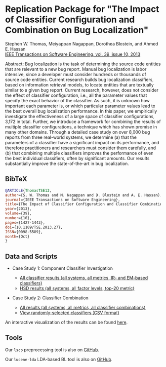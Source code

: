 # Replication Package for "The Impact of Classifier Configuration and Combination on Bug Localization"

Stephen W. Thomas, Meiyappan Nagappan, Dorothea Blostein, and Ahmed E. Hassan  
[IEEE Transactions on Software Engineering, vol. 39, issue 10, 2013](http://dx.doi.org/10.1109/TSE.2013.27)

Abstract: Bug localization is the task of determining the source code entities that are relevant to a new bug report. Manual bug localization is labor intensive, since a developer must consider hundreds or thousands of source code entities. Current research builds bug localization classifiers, based on information retrieval models, to locate entities that are textually similar to a given bug report. Current research, however, does not consider the effect of classifier configuration, i.e., all the parameter values that specify the exact behavior of the classifier. As such, it is unknown how important each parameter is, or which particular parameter values lead to the best overall bug localization performance. In this paper, we empirically investigate the effectiveness of a large space of classifier configurations, 3,172 in total. Further, we introduce a framework for combining the results of multiple classifier configurations, a technique which has shown promise in many other domains. Through a detailed case study on over 8,000 bug reports from three real-world systems, we determine (a) that the parameters of a classifier have a significant impact on its performance, and therefore practitioners and researchers must consider them carefully, and (b) that combining multiple classifiers improves the performance of even the best individual classifiers, often by significant amounts. Our results substantially improve the state-of-the-art in bug localization.

## BibTeX

```bibtex
@ARTICLE{ThomasTSE13,
author={S. W. Thomas and M. Nagappan and D. Blostein and A. E. Hassan},
journal={IEEE Transactions on Software Engineering},
title={The Impact of Classifier Configuration and Classifier Combination on Bug Localization},
year={2013},
volume={39},
number={10},
pages={1427-1443},
doi={10.1109/TSE.2013.27},
ISSN={0098-5589},
month={Oct}
}
```

## Data and Scripts

- Case Study 1: Component Classifier Investigation
  - [All classifier results (all systems, all metrics, IR- and EM-based classifiers)](https://github.com/SAILResearch/replication-classifier_conf_config_bugloc/files/1490023/all-classifier-results.zip)
  - [HSD results (all systems, all factor levels, top-20 metric)](https://github.com/SAILResearch/replication-classifier_conf_config_bugloc/files/1490036/hsd-results.zip)
  
- Case Study 2: Classifier Combination
  - [All results (all systems, all metrics, all classifier combinations)](https://github.com/SAILResearch/replication-classifier_conf_config_bugloc/files/1490023/all-classifier-results.zip)
  - [View randomly-selected classifiers (CSV format)](https://github.com/SAILResearch/replication-classifier_conf_config_bugloc/files/1490026/randomly-selected-classifiers.zip)
  
An interactive visualization of the results can be found [here](http://sailhome.cs.queensu.ca/replication/sthomas/TSE2013/bl/results.html).

## Tools

Our ```lscp``` preprocessing tool is also on [GitHub](https://github.com/doofuslarge/lscp).

Our ```lucene-lda``` LDA-based BL tool is also on [GitHub](https://github.com/doofuslarge/lucene-lda). 
